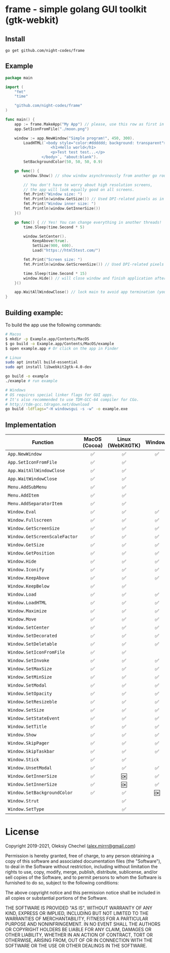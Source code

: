 # frame - simple golang GUI toolkit (gtk-webkit)
## Install

`go get github.com/night-codes/frame`


## Example

```go
package main

import (
	"fmt"
	"time"

	"github.com/night-codes/frame"
)

func main() {
	app := frame.MakeApp("My App") // please, use this row as first in main func
	app.SetIconFromFile("./moon.png")

	window := app.NewWindow("Simple program!", 450, 300).
		LoadHTML(`<body style="color:#dddddd; background: transparent">
					<h1>Hello world</h1>
					<p>Test test test...</p>
				</body>`, "about:blank").
		SetBackgroundColor(50, 50, 50, 0.9)

	go func() {
		window.Show() // show window asynchronously from another go routine

		// You don't have to worry about high resolution screens,
		// the app will look equally good on all screens.
		fmt.Print("Window size: ")
		fmt.Println(window.GetSize()) // Used DPI-related pixels as in browser
		fmt.Print("Window inner size: ")
		fmt.Println(window.GetInnerSize())
	}()

	go func() { // Yes! You can change everything in another threads!
		time.Sleep(time.Second * 5)

		window.SetCenter().
			KeepAbove(true).
			SetSize(900, 600).
			Load("https://html5test.com/")

		fmt.Print("Screen size: ")
		fmt.Println(window.GetScreenSize()) // Used DPI-related pixels as in browser

		time.Sleep(time.Second * 15)
		window.Hide() // will close window and finish application after 15 second
	}()

	app.WaitAllWindowClose() // lock main to avoid app termination (you can also use your own way)
}

```

## Building example:
To build the app use the following commands:

```bash
# Macos
$ mkdir -p Example.app/Contents/MacOS
$ go build -o Example.app/Contents/MacOS/example
$ open example.app # Or click on the app in Finder

# Linux
sudo apt install build-essential
sudo apt install libwebkit2gtk-4.0-dev

go build -o example
./example # run example

# Windows
# OS requires special linker flags for GUI apps.
# It's also recommended to use TDM-GCC-64 compiler for CGo.
# http://tdm-gcc.tdragon.net/download
go build -ldflags="-H windowsgui -s -w" -o example.exe
```

## Implementation

| Function                         | MacOS (Cocoa)| Linux (WebKitGTK)| Windows |
| -------------------------------- |:------------:|:----------------:|:-------:|
| `App.NewWindow`                  |       ✅     |         ✅       |    ✅   |
| `App.SetIconFromFile`            |       ✅     |         ✅       |         |
| `App.WaitAllWindowClose`         |       ✅     |         ✅       |         |
| `App.WaitWindowClose`            |       ✅     |         ✅       |         |
| `Menu.AddSubMenu`                |       ✅     |         ✅       |         |
| `Menu.AddItem`                   |       ✅     |         ✅       |         |
| `Menu.AddSeparatorItem`          |       ✅     |         ✅       |         |
| `Window.Eval`                    |       ✅     |         ✅       |    ✅   |
| `Window.Fullscreen`              |       ✅     |         ✅       |    ✅   |
| `Window.GetScreenSize`           |       ✅     |         ✅       |    ✅   |
| `Window.GetScreenScaleFactor`    |       ✅     |         ✅       |    ✅   |
| `Window.GetSize`                 |       ✅     |         ✅       |    ✅   |
| `Window.GetPosition`             |       ✅     |         ✅       |    ✅   |
| `Window.Hide`                    |       ✅     |         ✅       |    ✅   |
| `Window.Iconify`                 |       ✅     |         ✅       |    ✅   |
| `Window.KeepAbove`               |       ✅     |         ✅       |    ✅   |
| `Window.KeepBelow`               |       ✅     |         ✅       |         |
| `Window.Load`                    |       ✅     |         ✅       |    ✅   |
| `Window.LoadHTML`                |       ✅     |         ✅       |    ✅   |
| `Window.Maximize`                |       ✅     |         ✅       |    ✅   |
| `Window.Move`                    |       ✅     |         ✅       |    ✅   |
| `Window.SetCenter`               |       ✅     |         ✅       |    ✅   |
| `Window.SetDecorated`            |       ✅     |         ✅       |    ✅   |
| `Window.SetDeletable`            |       ✅     |         ✅       |    ✅   |
| `Window.SetIconFromFile`         |       ✅     |         ✅       |         |
| `Window.SetInvoke`               |       ✅     |         ✅       |    ✅   |
| `Window.SetMaxSize`              |       ✅     |         ✅       |    ✅   |
| `Window.SetMinSize`              |       ✅     |         ✅       |    ✅   |
| `Window.SetModal`                |       ✅     |         ✅       |    ✅   |
| `Window.SetOpacity`              |       ✅     |         ✅       |    ✅   |
| `Window.SetResizeble`            |       ✅     |         ✅       |    ✅   |
| `Window.SetSize`                 |       ✅     |         ✅       |    ✅   |
| `Window.SetStateEvent`           |       ✅     |         ✅       |    ✅   |
| `Window.SetTitle`                |       ✅     |         ✅       |    ✅   |
| `Window.Show`                    |       ✅     |         ✅       |    ✅   |
| `Window.SkipPager`               |       ✅     |         ✅       |    ✅   |
| `Window.SkipTaskbar`             |       ✅     |         ✅       |    ✅   |
| `Window.Stick`                   |       ✅     |         ✅       |         |
| `Window.UnsetModal`              |       ✅     |         ✅       |    ✅   |
| `Window.GetInnerSize`            |       ✅     |         🆗       |    ✅   |
| `Window.SetInnerSize`            |       ✅     |         🆗       |    ✅   |
| `Window.SetBackgroundColor`      |       ✅     |         ✅       |    🆗   |
| `Window.Strut`                   |              |         ✅       |         |
| `Window.SetType`                 |              |         ✅       |         |


# License

Copyright 2019-2021, Oleksiy Chechel (alex.mirrr@gmail.com)

Permission is hereby granted, free of charge, to any person obtaining a copy of this software and associated documentation files (the "Software"), to deal in the Software without restriction, including without limitation the rights to use, copy, modify, merge, publish, distribute, sublicense, and/or sell copies of the Software, and to permit persons to whom the Software is furnished to do so, subject to the following conditions:

The above copyright notice and this permission notice shall be included in all copies or substantial portions of the Software.

THE SOFTWARE IS PROVIDED "AS IS", WITHOUT WARRANTY OF ANY KIND, EXPRESS OR IMPLIED, INCLUDING BUT NOT LIMITED TO THE WARRANTIES OF MERCHANTABILITY, FITNESS FOR A PARTICULAR PURPOSE AND NONINFRINGEMENT. IN NO EVENT SHALL THE AUTHORS OR COPYRIGHT HOLDERS BE LIABLE FOR ANY CLAIM, DAMAGES OR OTHER LIABILITY, WHETHER IN AN ACTION OF CONTRACT, TORT OR OTHERWISE, ARISING FROM, OUT OF OR IN CONNECTION WITH THE SOFTWARE OR THE USE OR OTHER DEALINGS IN THE SOFTWARE.
